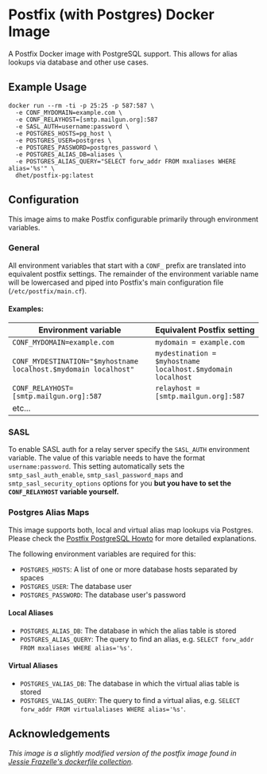 # Postfix (with Postgres) Docker Image

A Postfix Docker image with PostgreSQL support. This allows for alias lookups via database and other use cases.



## Example Usage
```
docker run --rm -ti -p 25:25 -p 587:587 \
  -e CONF_MYDOMAIN=example.com \
  -e CONF_RELAYHOST=[smtp.mailgun.org]:587
  -e SASL_AUTH=username:password \
  -e POSTGRES_HOSTS=pg_host \
  -e POSTGRES_USER=postgres \
  -e POSTGRES_PASSWORD=postgres_password \
  -e POSTGRES_ALIAS_DB=aliases \
  -e POSTGRES_ALIAS_QUERY="SELECT forw_addr FROM mxaliases WHERE alias='%s'" \
  dhet/postfix-pg:latest
```

## Configuration
This image aims to make Postfix configurable primarily through environment variables. 

### General
All environment variables that start with a `CONF_` prefix are translated into equivalent postfix settings. The remainder of the environment variable name will be lowercased and piped into Postfix's main configuration file (`/etc/postfix/main.cf`).

#### Examples:
|Environment variable|Equivalent Postfix setting|
|---|---|
|`CONF_MYDOMAIN=example.com`|`mydomain = example.com`|
|`CONF_MYDESTINATION="$myhostname localhost.$mydomain localhost"`|`mydestination = $myhostname localhost.$mydomain localhost`|
|`CONF_RELAYHOST=[smtp.mailgun.org]:587`|`relayhost = [smtp.mailgun.org]:587`|
|etc...||

### SASL
To enable SASL auth for a relay server specify the `SASL_AUTH` environment variable. The value of this variable needs to have the format `username:password`. This setting automatically sets the `smtp_sasl_auth_enable`, `smtp_sasl_password_maps` and `smtp_sasl_security_options` options for you **but you have to set the `CONF_RELAYHOST` variable yourself.**

### Postgres Alias Maps
This image supports both, local and virtual alias map lookups via Postgres. Please check the [Postfix PostgreSQL Howto](http://www.postfix.org/PGSQL_README.html) for more detailed explanations.

The following environment variables are required for this:
* `POSTGRES_HOSTS`: A list of one or more database hosts separated by spaces
* `POSTGRES_USER`: The database user
* `POSTGRES_PASSWORD`: The database user's password

#### Local Aliases
* `POSTGRES_ALIAS_DB`: The database in which the alias table is stored
* `POSTGRES_ALIAS_QUERY`: The query to find an alias, e.g. `SELECT forw_addr FROM mxaliases WHERE alias='%s'`.

#### Virtual Aliases
* `POSTGRES_VALIAS_DB`: The database in which the virtual alias table is stored
* `POSTGRES_VALIAS_QUERY`: The query to find a virtual alias, e.g. `SELECT forw_addr FROM virtualaliases WHERE alias='%s'`.


## Acknowledgements
*This image is a slightly modified version of the postfix image found in [Jessie Frazelle's dockerfile collection](https://github.com/jessfraz/dockerfiles).*